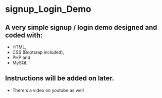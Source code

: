# signup_Login_Demo
## A very simple signup / login demo designed and coded with:
* HTML, 
* CSS (Bootsrap included), 
* PHP and 
* MySQL
## Instructions will be added on later.
* There's a video on youtube as well
